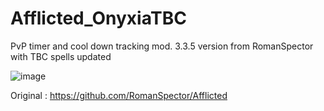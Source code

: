 # Afflicted_OnyxiaTBC

PvP timer and cool down tracking mod. 
3.3.5 version from RomanSpector with TBC spells updated

![image](https://github.com/user-attachments/assets/7e72d1a8-cc4b-4d0c-aad8-ec2b04dddd89)

Original :
https://github.com/RomanSpector/Afflicted
